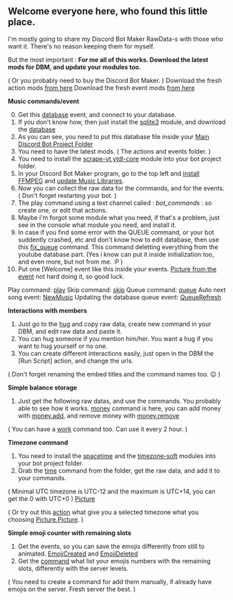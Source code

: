 ## Welcome everyone here, who found this little place. ##

I'm mostly going to share my Discord Bot Maker RawData-s with those who want it. There's no reason keeping them for myself.

But the most important : **For me all of this works. Download the latest mods for DBM, and update your modules too.**

( Or you probably need to buy the Discord Bot Maker. )
Download the fresh action mods [from here](https://dbm-network.github.io/download-git/#/home?url=https:%2F%2Fgithub.com%2Fdbm-network%2Fmods%2Ftree%2Fmaster%2Factions)
Download the fresh event mods [from here](https://dbm-network.github.io/download-git/#/home?url=https:%2F%2Fgithub.com%2Fdbm-network%2Fmods%2Ftree%2Fmaster%2Fevents)





**Music commands/event**

0. Get this [database](https://github.com/ForestTea/foresttea/blob/main/Events/DatabaseConnect) event, and connect to your database.
1. If you don't know how, then just install the [sqlite3](https://www.npmjs.com/package/sqlite3) module, and download the [database](https://github.com/ForestTea/foresttea/blob/main/private.db)
2. As you can see, you need to put this database file inside your [Main Discord Bot Project Folder](https://i.ibb.co/K7Bg98Z/image.png)
3. You need to have the latest mods. ( The actions and events folder. )
4. You need to install the [scrape-yt](https://www.npmjs.com/package/scrape-yt),[ytdl-core](https://www.npmjs.com/package/ytdl-core) module into your bot project folder.
5. In your Discord Bot Maker program, go to the top left and [install FFMPEG](https://i.ibb.co/rFNLxS3/install-FFMPEG.png) and [update Music Libraries](https://i.ibb.co/f2mKX2Y/update-musiclibraries.png).
6. Now you can collect the raw data for the commands, and for the events. ( Don't forget restarting your bot. )
7. The play command using a text channel called : *bot_commands* : so create one, or edit that actions.
8. Maybe i'm forgot some module what you need, if that's a problem, just see in the console what module you need, and install it.
9. In case if you find some error with the QUEUE command, or your bot suddently crashed, etc and don't know how to edit database, then use this [fix_queue](https://github.com/ForestTea/foresttea/blob/main/Commands/fix_queue) command. This command deletting everything from the youtube database part. (Yes i know can put it inside initialization too, and even more, but not from me. :P )
10. Put one [Welcome] event like this inside your events. [Picture from the event](https://i.ibb.co/T8p92pK/image.png) not hard doing it, so good luck.

Play command: [play](https://github.com/ForestTea/foresttea/blob/main/Commands/play)
Skip command: [skip](https://github.com/ForestTea/foresttea/blob/main/Commands/skip)
Queue command: [queue](https://github.com/ForestTea/foresttea/blob/main/Commands/queue)
Auto next song event: [NewMusic](https://github.com/ForestTea/foresttea/blob/main/Events/NewMusic)
Updating the database queue event: [QueueRefresh](https://github.com/ForestTea/foresttea/blob/main/Events/QueueRefresh)


**Interactions with members**
1. Just go to the [hug](https://github.com/ForestTea/foresttea/blob/main/Commands/hug) and copy raw data, create new command in your DBM, and edit raw data and paste it.
2. You can hug someone if you mention him/her. You want a hug if you want to hug yourself or no one.
3. You can create different interactions easily, just open in the DBM the [Run Script] action, and change the urls.

( Don't forget renaming the embed titles and the command names too. 😉 )


**Simple balance storage**
1. Just get the following raw datas, and use the commands. You probably able to see how it works.
[money](https://github.com/ForestTea/foresttea/blob/main/Commands/money) command is here, you can add money with [money.add](https://github.com/ForestTea/foresttea/blob/main/Commands/money.add), and remove money with [money.remove](https://github.com/ForestTea/foresttea/blob/main/Commands/money.remove)

( You can have a [work](https://github.com/ForestTea/foresttea/blob/main/Commands/work) command too. Can use it every 2 hour. )


**Timezone command**
1. You need to install the [spacetime](https://www.npmjs.com/package/spacetime) and the [timezone-soft](https://www.npmjs.com/package/timezone-soft) modules into your bot project folder.
2. Grab the [time](https://github.com/ForestTea/foresttea/blob/main/Commands/time) command from the folder, get the raw data, and add it to your commands.

( Minimal UTC timezone is UTC-12 and the maximum is UTC+14, you can get the 0 with UTC+0 ) [Picture](https://i.ibb.co/swQdK6K/image.png)

( Or try out this [action](https://github.com/ForestTea/foresttea/blob/main/actions/current_utc_time_MOD.js) what give you a selected timezone what you choosing [Picture](https://i.ibb.co/5swYQv1/image.png),[Picture](https://i.ibb.co/f9HqQgd/image.png). )


**Simple emoji counter with remaining slots**
1. Get the events, so you can save the emojis differently from still to animated. [EmojiCreated](https://github.com/ForestTea/foresttea/blob/main/Events/EmojiCreated) and [EmojiDeleted](https://github.com/ForestTea/foresttea/blob/main/Events/EmojiDeleted)
2. Get the [command](https://github.com/ForestTea/foresttea/blob/main/Commands/emojis) what list your emojis numbers with the remaining slots, differently with the server levels.

( You need to create a command for add them manually, if already have emojis on the server. Fresh server the best. )
